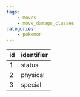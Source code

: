 ```yaml
---
tags:
    - moves
    - move_damage_classes
categories:
    - pokemon
---
```


| id | identifier |
|----|------------|
| 1  | status     |
| 2  | physical   |
| 3  | special    |
